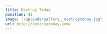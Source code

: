 ```yaml
---
title: Destroy Today
position: 41
image: "/uploads/gallery__destroytoday.jpg"
url: http://destroytoday.com/
---
```


